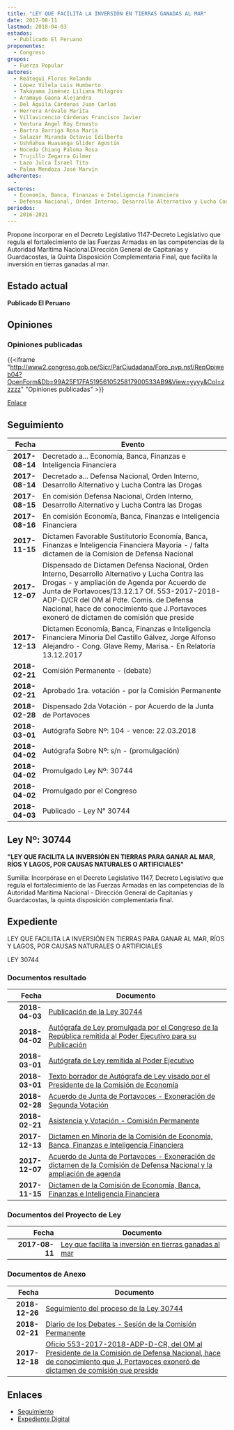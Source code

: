 ```yaml
---
title: "LEY QUE FACILITA LA INVERSIÓN EN TIERRAS GANADAS AL MAR"
date: 2017-08-11
lastmod: 2018-04-03
estados: 
  - Publicado El Peruano
proponentes: 
  - Congreso
grupos: 
  - Fuerza Popular
autores: 
  - Reátegui Flores Rolando
  - López Vilela Luis Humberto
  - Takayama Jiménez Liliana Milagros
  - Aramayo Gaona Alejandra
  - Del Águila Cárdenas Juan Carlos
  - Herrera Arévalo Marita
  - Villavicencio Cárdenas Francisco Javier
  - Ventura Ángel Roy Ernesto
  - Bartra Barriga Rosa María
  - Salazar Miranda Octavio Edilberto
  - Ushñahua Huasanga Glider Agustín
  - Noceda Chiang Paloma Rosa
  - Trujillo Zegarra Gilmer
  - Lazo Julca Israel Tito
  - Palma Mendoza José Marvín
adherentes: 
  - 
sectores: 
  - Economía, Banca, Finanzas e Inteligencia Financiera
  - Defensa Nacional, Orden Interno, Desarrollo Alternativo y Lucha Contra las Drogas
periodos: 
  - 2016-2021
---
```


Propone incorporar en el Decreto Legislativo 1147-Decreto Legislativo que regula el fortalecimiento de las Fuerzas Armadas en las competencias de la Autoridad Marítima Nacional.Dirección General de Capitanías y Guardacostas, la Quinta Disposición Complementaria Final, que facilita la inversión en tierras ganadas al mar.


## Estado actual

**Publicado El Peruano**

## Opiniones

### Opiniones publicadas

{{<iframe "http://www2.congreso.gob.pe/Sicr/ParCiudadana/Foro_pvp.nsf/RepOpiweb04?OpenForm&Db=99A25F17FA5195610525817900533AB9&View=yyyy&Col=zzzzz" "Opiniones publicadas" >}}

[Enlace](http://www2.congreso.gob.pe/Sicr/ParCiudadana/Foro_pvp.nsf/RepOpiweb04?OpenForm&Db=99A25F17FA5195610525817900533AB9&View=yyyy&Col=zzzzz)

## Seguimiento

| Fecha | Evento |
|------:|--------|
| **2017-08-14** | Decretado a... Economía, Banca, Finanzas e Inteligencia Financiera|
| **2017-08-14** | Decretado a... Defensa Nacional, Orden Interno, Desarrollo Alternativo y Lucha Contra las Drogas|
| **2017-08-15** | En comisión Defensa Nacional, Orden Interno, Desarrollo Alternativo y Lucha Contra las Drogas|
| **2017-08-16** | En comisión Economía, Banca, Finanzas e Inteligencia Financiera|
| **2017-11-15** | Dictamen Favorable Sustitutorio Economía, Banca, Finanzas e Inteligencia Financiera Mayoria - / falta dictamen de la Comision de Defensa Nacional|
| **2017-12-07** | Dispensado de Dictamen Defensa Nacional, Orden Interno, Desarrollo Alternativo y Lucha Contra las Drogas - y ampliación de Agenda por Acuerdo de Junta de Portavoces/13.12.17 Of. 553-2017-2018-ADP-D/CR del OM al Pdte. Comis. de Defensa Nacional, hace de conocimiento que J.Portavoces exoneró de dictamen de comisión que preside|
| **2017-12-13** | Dictamen Economía, Banca, Finanzas e Inteligencia Financiera Minoria Del Castillo Gálvez, Jorge Alfonso Alejandro - Cong. Glave Remy, Marisa.- En Relatoría 13.12.2017|
| **2018-02-21** | Comisión Permanente - (debate)|
| **2018-02-21** | Aprobado 1ra. votación - por la Comisión Permanente|
| **2018-02-28** | Dispensado 2da Votación - por Acuerdo de la Junta de Portavoces|
| **2018-03-01** | Autógrafa Sobre Nº: 104 - vence: 22.03.2018|
| **2018-04-02** | Autógrafa Sobre Nº: s/n - (promulgación)|
| **2018-04-02** | Promulgado Ley Nº: 30744|
| **2018-04-02** | Promulgado por el Congreso|
| **2018-04-03** | Publicado - Ley N° 30744|

## Ley Nº: 30744

**"LEY QUE FACILITA LA INVERSIÓN EN TIERRAS PARA GANAR AL MAR, RÍOS Y LAGOS, POR CAUSAS NATURALES O ARTIFICIALES"**

Sumilla: Incorpórase en el Decreto Legislativo 1147, Decreto Legislativo que regula el fortalecimiento de las Fuerzas Armadas en las competencias de la Autoridad Marítima Nacional - Dirección General de Capitanías y Guardacostas, la quinta disposición complementaria final.


## Expediente

LEY QUE FACILITA LA INVERSIÓN EN TIERRAS PARA GANAR AL MAR, RÍOS Y LAGOS, POR CAUSAS NATURALES O ARTIFICIALES

LEY 30744


### Documentos resultado

| Fecha | Documento |
|------:|--------|
| **2018-04-03** | [Publicación de la Ley 30744](http://www.leyes.congreso.gob.pe/Documentos/2016_2021/ADLP/Normas_Legales/30744-LEY.pdf) |
| **2018-04-02** | [Autógrafa de Ley promulgada por el Congreso de la República remitida al Poder Ejecutivo para su Publicación](http://www.leyes.congreso.gob.pe/Documentos/2016_2021/ADLP/Texto_Aprobado/AU0176020180402.pdf) |
| **2018-03-01** | [Autógrafa de Ley remitida al Poder Ejecutivo](http://www.leyes.congreso.gob.pe/Documentos/2016_2021/Autografas/Ley_y_de_Resolucion_Legislativa/AU0176020180301.pdf) |
| **2018-03-01** | [Texto borrador de Autógrafa de Ley visado por el Presidente de la Comisión de Economía](http://www.leyes.congreso.gob.pe/Documentos/2016_2021/Texto_Borrador_de_Autografa/BAU0176020180301.pdf) |
| **2018-02-28** | [Acuerdo de Junta de Portavoces - Exoneración de Segunda Votación](http://www.leyes.congreso.gob.pe/Documentos/2016_2021/Acuerdos/Junta_Portavoces/AJP0176200180228.pdf) |
| **2018-02-21** | [Asistencia y Votación - Comisión Permanente](http://www.leyes.congreso.gob.pe/Documentos/2016_2021/Asistencia_y_Votacion/Proyectos_de_Ley/AVCP0176020180221.pdf) |
| **2017-12-13** | [Dictamen en Minoría de la Comisión de Economía, Banca, Finanzas e Inteligencia Financiera](http://www.leyes.congreso.gob.pe/Documentos/2016_2021/Dictamenes/Proyectos_de_Ley/01760DC09MIN20171213.pdf) |
| **2017-12-07** | [Acuerdo de Junta de Portavoces - Exoneración de dictamen de la Comisión de Defensa Nacional y la ampliación de agenda](http://www.leyes.congreso.gob.pe/Documentos/2016_2021/Acuerdos/Junta_Portavoces/AJP0176020171207.PDF) |
| **2017-11-15** | [Dictamen de la Comisión de Economía, Banca, Finanzas e Inteligencia Financiera](http://www.leyes.congreso.gob.pe/Documentos/2016_2021/Dictamenes/Proyectos_de_Ley/01760DC09MAY20171115.pdf) |

### Documentos del Proyecto de Ley

| Fecha | Documento |
|------:|--------|
| **2017-08-11** | [Ley que facilita la inversión en tierras ganadas al mar](http://www.leyes.congreso.gob.pe/Documentos/2016_2021/Proyectos_de_Ley_y_de_Resoluciones_Legislativas/PL0176020170811.pdf) |

### Documentos de Anexo

| Fecha | Documento |
|------:|--------|
| **2018-12-26** | [Seguimiento del proceso de la Ley 30744](http://www.leyes.congreso.gob.pe/Documentos/2016_2021/Seguimiento_de_Proyectos_de_Ley/01760PL20181226.pdf) |
| **2018-02-21** | [Diario de los Debates - Sesión de la Comisión Permanente](http://www.leyes.congreso.gob.pe/Documentos/2016_2021/ADLP/Diario_Debates/30744-TDD.pdf) |
| **2017-12-18** | [Oficio 553-2017-2018-ADP-D-CR, del OM al Presidente de la Comisión de Defensa Nacional, hace de conocimiento que J. Portavoces exoneró de dictamen de comisión que preside](http://www.leyes.congreso.gob.pe/Documentos/2016_2021/Oficios/Oficialia_Mayor/OFICIO-553-2017-2018-ADP-D-CR.pdf) |

## Enlaces 

- [Seguimiento](http://www2.congreso.gob.pe/Sicr/TraDocEstProc/CLProLey2016.nsf/f7fff46988ca05b1052578e100829cc7/6a6e747e9259bc720525817900572284?OpenDocument)
- [Expediente Digital](http://www2.congreso.gob.pehttp://www2.congreso.gob.pe/Sicr/TraDocEstProc/CLProLey2016.nsf/f7fff46988ca05b1052578e100829cc7/6a6e747e9259bc720525817900572284?OpenDocument&Click=05257FB7005EB655.eb71d0cf91d8294e05256cdf006b5706/$Body/0.1C6C)

